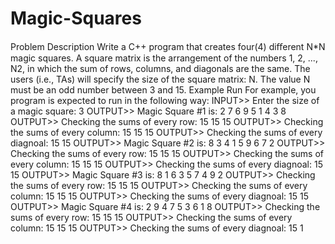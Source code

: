 # Magic-Squares
Problem Description
Write a C++ program that creates four(4) diﬀerent N*N magic squares. A square matrix is the arrangement of the numbers 1, 2, ..., N2, in which the sum of rows, columns, and diagonals are the same. The users (i.e., TAs) will specify the size of the square matrix: N. The value N must be an odd number between 3 and 15.
Example Run
For example, you program is expected to run in the following way:
INPUT>> Enter the size of a magic square: 3
OUTPUT>> Magic Square #1 is:
2 7 6 9 5 1 4 3 8
OUTPUT>> Checking the sums of every row: 15 15 15 OUTPUT>> Checking the sums of every column: 15 15 15 OUTPUT>> Checking the sums of every diagnoal: 15 15
OUTPUT>> Magic Square #2 is:
8 3 4 1 5 9 6 7 2
OUTPUT>> Checking the sums of every row: 15 15 15 OUTPUT>> Checking the sums of every column: 15 15 15 OUTPUT>> Checking the sums of every diagnoal: 15 15
OUTPUT>> Magic Square #3 is:
8 1 6 3 5 7 4 9 2
OUTPUT>> Checking the sums of every row: 15 15 15 OUTPUT>> Checking the sums of every column: 15 15 15 OUTPUT>> Checking the sums of every diagnoal: 15 15
OUTPUT>> Magic Square #4 is:
2 9 4 7 5 3 6 1 8
OUTPUT>> Checking the sums of every row: 15 15 15 OUTPUT>> Checking the sums of every column: 15 15 15 OUTPUT>> Checking the sums of every diagnoal: 15 1
